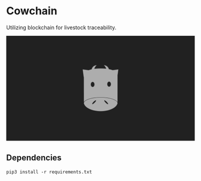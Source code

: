 # Cowchain

Utilizing blockchain for livestock traceability.

![plot](./images/cowchain_logo.png)

## Dependencies

```text
pip3 install -r requirements.txt
```
